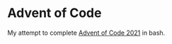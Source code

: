 # Advent of Code
My attempt to complete [Advent of Code 2021](https://adventofcode.com/2021) in bash.

